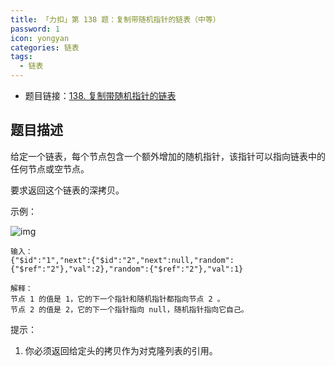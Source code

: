 ```yaml
---
title: 「力扣」第 138 题：复制带随机指针的链表（中等）
password: 1
icon: yongyan
categories: 链表
tags:
  - 链表
---
```


+ 题目链接：[138. 复制带随机指针的链表](https://leetcode-cn.com/problems/copy-list-with-random-pointer/)

## 题目描述

给定一个链表，每个节点包含一个额外增加的随机指针，该指针可以指向链表中的任何节点或空节点。

要求返回这个链表的深拷贝。 

示例：

![img](https://assets.leetcode-cn.com/aliyun-lc-upload/uploads/2019/02/23/1470150906153-2yxeznm.png)

```
输入：
{"$id":"1","next":{"$id":"2","next":null,"random":{"$ref":"2"},"val":2},"random":{"$ref":"2"},"val":1}

解释：
节点 1 的值是 1，它的下一个指针和随机指针都指向节点 2 。
节点 2 的值是 2，它的下一个指针指向 null，随机指针指向它自己。
```

提示：

1. 你必须返回给定头的拷贝作为对克隆列表的引用。

